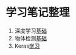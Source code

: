 # 学习笔记整理

1. 深度学习[基础](notes/DLBasic.md)
2. 物体检测[基础](notes/ObjectDetec.md)
3. Keras[学习](notes/Keras.md)